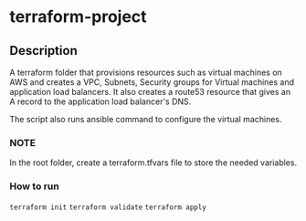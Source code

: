# terraform-project

## Description
A terraform folder that provisions resources such as virtual machines on AWS and creates a VPC, Subnets, Security groups for Virtual machines and application load balancers. It also 
creates a route53 resource that gives an A record to the application load balancer's DNS.

The script also runs ansible command to configure the virtual machines.

### NOTE
In the root folder, create a terraform.tfvars file to store the needed variables.

### How to run
`terraform init`
`terraform validate`
`terraform apply`
